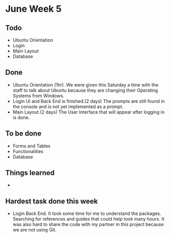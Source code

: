 # June Week 5
## Todo
- Ubuntu Orientation
- Login
- Main Layout
- Database
## Done
- Ubuntu Orientation (1hr). We were given this Saturday a time with the staff to talk about Ubuntu because they are changing their Operating Systems from Windows.
- Login UI and Back End is finished.(2 days) The prompts are still found in the console and is not yet implemented as a prompt.
- Main Layout.(2 days) The User Interface that will appear after logging in is done.
## To be done
- Forms and Tables
- Functionalities
- Database
## Things learned
- 
## Hardest task done this week
- Login Back End. It took some time for me to understand the packages. Searching for references and guides that could help took many hours. It was also hard to share the code with my partner in this project because we are not using Git.